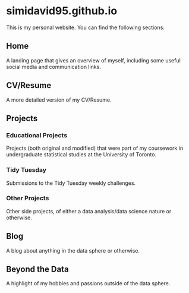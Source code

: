 # simidavid95.github.io

This is my personal website. You can find the following sections:

## Home

A landing page that gives an overview of myself, including some useful social media and communication links.

## CV/Resume

A more detailed version of my CV/Resume.

## Projects

### Educational Projects

Projects (both original and modified) that were part of my coursework in undergraduate statistical studies at the University of Toronto.

### Tidy Tuesday

Submissions to the Tidy Tuesday weekly challenges.

### Other Projects

Other side projects, of either a data analysis/data science nature or otherwise.

## Blog

A blog about anything in the data sphere or otherwise.

## Beyond the Data

A highlight of my hobbies and passions outside of the data sphere.
